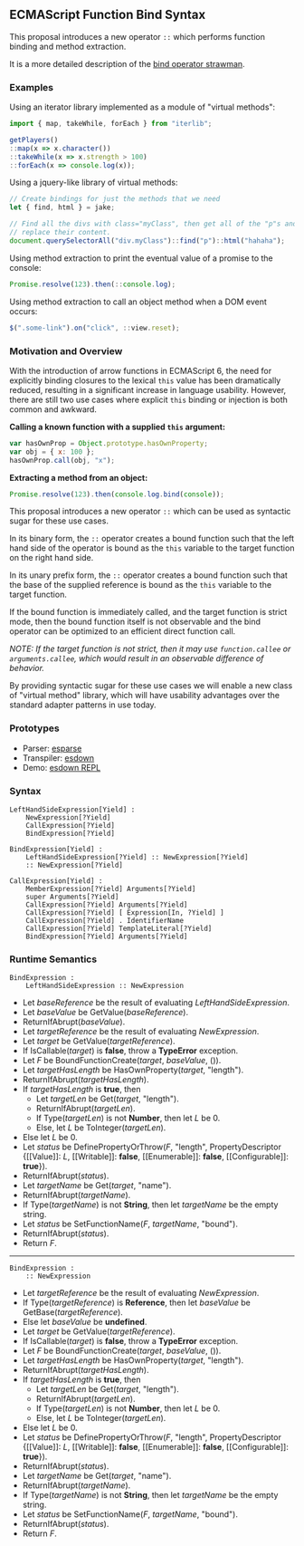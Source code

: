 ## ECMAScript Function Bind Syntax ##

This proposal introduces a new operator `::` which performs function binding and
method extraction.

It is a more detailed description of the [bind operator strawman](http://wiki.ecmascript.org/doku.php?id=strawman:bind_operator).

### Examples ###

Using an iterator library implemented as a module of "virtual methods":

```js
import { map, takeWhile, forEach } from "iterlib";

getPlayers()
::map(x => x.character())
::takeWhile(x => x.strength > 100)
::forEach(x => console.log(x));
```

Using a jquery-like library of virtual methods:

```js
// Create bindings for just the methods that we need
let { find, html } = jake;

// Find all the divs with class="myClass", then get all of the "p"s and
// replace their content.
document.querySelectorAll("div.myClass")::find("p")::html("hahaha");
```

Using method extraction to print the eventual value of a promise to the console:

```js
Promise.resolve(123).then(::console.log);
```

Using method extraction to call an object method when a DOM event occurs:

```js
$(".some-link").on("click", ::view.reset);
```

### Motivation and Overview ###

With the introduction of arrow functions in ECMAScript 6, the need for explicitly
binding closures to the lexical `this` value has been dramatically reduced, resulting
in a significant increase in language usability.  However, there are still two use cases
where explicit `this` binding or injection is both common and awkward.

**Calling a known function with a supplied `this` argument:**

```js
var hasOwnProp = Object.prototype.hasOwnProperty;
var obj = { x: 100 };
hasOwnProp.call(obj, "x");
```

**Extracting a method from an object:**

```js
Promise.resolve(123).then(console.log.bind(console));
```

This proposal introduces a new operator `::` which can be used as syntactic sugar
for these use cases.

In its binary form, the `::` operator creates a bound function such that the left
hand side of the operator is bound as the `this` variable to the target function on
the right hand side.

In its unary prefix form, the `::` operator creates a bound function such that
the base of the supplied reference is bound as the `this` variable to the target
function.

If the bound function is immediately called, and the target function is strict
mode, then the bound function itself is not observable and the bind operator
can be optimized to an efficient direct function call.

_NOTE: If the target function is not strict, then it may use `function.callee` or
`arguments.callee`, which would result in an observable difference of behavior._

By providing syntactic sugar for these use cases we will enable a new class of
"virtual method" library, which will have usability advantages over the standard
adapter patterns in use today.


### Prototypes ###

- Parser: [esparse](https://github.com/zenparsing/esparse)
- Transpiler: [esdown](https://github.com/zenparsing/esdown)
- Demo: [esdown REPL](http://esparse.org/esdown/repl/)


### Syntax ###


    LeftHandSideExpression[Yield] :
        NewExpression[?Yield]
        CallExpression[?Yield]
        BindExpression[?Yield]

    BindExpression[Yield] :
        LeftHandSideExpression[?Yield] :: NewExpression[?Yield]
        :: NewExpression[?Yield]

    CallExpression[Yield] :
        MemberExpression[?Yield] Arguments[?Yield]
        super Arguments[?Yield]
        CallExpression[?Yield] Arguments[?Yield]
        CallExpression[?Yield] [ Expression[In, ?Yield] ]
        CallExpression[?Yield] . IdentifierName
        CallExpression[?Yield] TemplateLiteral[?Yield]
        BindExpression[?Yield] Arguments[?Yield]


### Runtime Semantics ###

    BindExpression :
        LeftHandSideExpression :: NewExpression

- Let _baseReference_ be the result of evaluating _LeftHandSideExpression_.
- Let _baseValue_ be GetValue(_baseReference_).
- ReturnIfAbrupt(_baseValue_).
- Let _targetReference_ be the result of evaluating _NewExpression_.
- Let _target_ be GetValue(_targetReference_).
- If IsCallable(_target_) is **false**, throw a **TypeError** exception.
- Let _F_ be BoundFunctionCreate(_target_, _baseValue_, ()).
- Let _targetHasLength_ be HasOwnProperty(_target_, "length").
- ReturnIfAbrupt(_targetHasLength_).
- If _targetHasLength_ is **true**, then
    - Let _targetLen_ be Get(_target_, "length").
    - ReturnIfAbrupt(_targetLen_).
    - If Type(_targetLen_) is not **Number**, then let _L_ be 0.
    - Else, let _L_ be ToInteger(_targetLen_).
- Else let _L_ be 0.
- Let _status_ be DefinePropertyOrThrow(_F_, "length", PropertyDescriptor {[[Value]]: _L_,
  [[Writable]]: **false**, [[Enumerable]]: **false**, [[Configurable]]: **true**}).
- ReturnIfAbrupt(_status_).
- Let _targetName_ be Get(_target_, "name").
- ReturnIfAbrupt(_targetName_).
- If Type(_targetName_) is not **String**, then let _targetName_ be the empty string.
- Let _status_ be SetFunctionName(_F_, _targetName_, "bound").
- ReturnIfAbrupt(_status_).
- Return _F_.


----

    BindExpression :
        :: NewExpression

- Let _targetReference_ be the result of evaluating _NewExpression_.
- If Type(_targetReference_) is **Reference**, then let _baseValue_ be GetBase(_targetReference_).
- Else let _baseValue_ be **undefined**.
- Let _target_ be GetValue(_targetReference_).
- If IsCallable(_target_) is **false**, throw a **TypeError** exception.
- Let _F_ be BoundFunctionCreate(_target_, _baseValue_, ()).
- Let _targetHasLength_ be HasOwnProperty(_target_, "length").
- ReturnIfAbrupt(_targetHasLength_).
- If _targetHasLength_ is **true**, then
    - Let _targetLen_ be Get(_target_, "length").
    - ReturnIfAbrupt(_targetLen_).
    - If Type(_targetLen_) is not **Number**, then let _L_ be 0.
    - Else, let _L_ be ToInteger(_targetLen_).
- Else let _L_ be 0.
- Let _status_ be DefinePropertyOrThrow(_F_, "length", PropertyDescriptor {[[Value]]: _L_,
  [[Writable]]: **false**, [[Enumerable]]: **false**, [[Configurable]]: **true**}).
- ReturnIfAbrupt(_status_).
- Let _targetName_ be Get(_target_, "name").
- ReturnIfAbrupt(_targetName_).
- If Type(_targetName_) is not **String**, then let _targetName_ be the empty string.
- Let _status_ be SetFunctionName(_F_, _targetName_, "bound").
- ReturnIfAbrupt(_status_).
- Return _F_.
